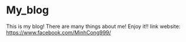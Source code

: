 # My_blog
This is my blog! There are many things about me! Enjoy it!!
link website: https://www.facebook.com/MinhCong999/

